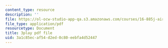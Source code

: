 ```yaml
---
content_type: resource
description: ''
file: https://ol-ocw-studio-app-qa.s3.amazonaws.com/courses/16-885j-aircraft-systems-engineering-fall-2005/3a1c85ecaf54d2ed0c80eebfa4d52447_AwjT1gJSsco.pdf
file_type: application/pdf
resourcetype: Document
title: 3play pdf file
uid: 3a1c85ec-af54-d2ed-0c80-eebfa4d52447
---
```

